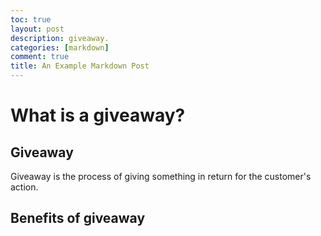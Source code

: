 ```yaml
---
toc: true
layout: post
description: giveaway.
categories: [markdown]
comment: true
title: An Example Markdown Post
---
```

# What is a giveaway?

## Giveaway
Giveaway is the process of giving something in return for the customer's action. 

## Benefits of giveaway


